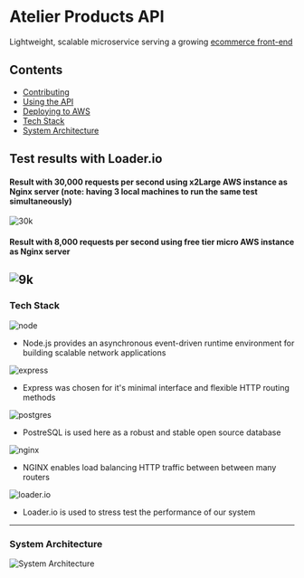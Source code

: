 # Atelier Products API

Lightweight, scalable microservice serving a growing [ecommerce front-end](https://github.com/FEC-Athena/Front-End-Capstone)

## Contents

- [Contributing](CONTRIBUTING.md)
- [Using the API](docs/API-usage.md)
- [Deploying to AWS](docs/Deployment.md)
- [Tech Stack](#tech-stack)
- [System Architecture](#system-architecture)

## Test results with Loader.io

#### Result with 30,000 requests per second using x2Large AWS instance as Nginx server (note: having 3 local machines to run the same test simultaneously)
![30k](https://res.cloudinary.com/de6ct75k5/image/upload/v1631389740/30k_tmaaj5.png)

#### Result with 8,000 requests per second using free tier micro AWS instance as Nginx server
![9k](https://res.cloudinary.com/de6ct75k5/image/upload/v1631389739/8k_myfncq.png)
---

### Tech Stack

![node](https://www.vectorlogo.zone/logos/nodejs/nodejs-ar21.svg)

- Node.js provides an asynchronous event-driven runtime environment for building scalable network applications

![express](https://www.vectorlogo.zone/logos/expressjs/expressjs-ar21.svg)

- Express was chosen for it's minimal interface and flexible HTTP routing methods

![postgres](https://www.vectorlogo.zone/logos/postgresql/postgresql-ar21.svg)

- PostreSQL is used here as a robust and stable open source database

![nginx](https://www.vectorlogo.zone/logos/nginx/nginx-ar21.svg)

- NGINX enables load balancing HTTP traffic between between many routers

![loader.io](https://res.cloudinary.com/de6ct75k5/image/upload/c_thumb,w_200,g_face/v1631389510/Screen_Shot_2021-09-11_at_12.44.56_PM_oy7do5.png)

- Loader.io is used to stress test the performance of our system

---

### System Architecture

![System Architecture](https://res.cloudinary.com/de6ct75k5/image/upload/v1631389166/Screen_Shot_2021-09-11_at_12.39.09_PM_moiuqf.png)
